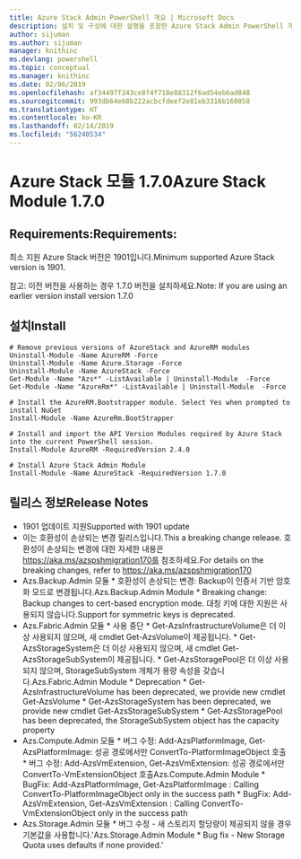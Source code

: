 ```yaml
---
title: Azure Stack Admin PowerShell 개요 | Microsoft Docs
description: 설치 및 구성에 대한 설명을 포함한 Azure Stack Admin PowerShell 개요입니다.
author: sijuman
ms.author: sijuman
manager: knithinc
ms.devlang: powershell
ms.topic: conceptual
ms.manager: knithinc
ms.date: 02/06/2019
ms.openlocfilehash: af34497f243ce8f4f718e88312f6ad54eb6ad848
ms.sourcegitcommit: 993db64e68b222acbcfdeef2e81eb3316b160858
ms.translationtype: HT
ms.contentlocale: ko-KR
ms.lasthandoff: 02/14/2019
ms.locfileid: "56240534"
---
```

# <a name="azure-stack-module-170"></a><span data-ttu-id="76887-103">Azure Stack 모듈 1.7.0</span><span class="sxs-lookup"><span data-stu-id="76887-103">Azure Stack Module 1.7.0</span></span>

## <a name="requirements"></a><span data-ttu-id="76887-104">Requirements:</span><span class="sxs-lookup"><span data-stu-id="76887-104">Requirements:</span></span>
<span data-ttu-id="76887-105">최소 지원 Azure Stack 버전은 1901입니다.</span><span class="sxs-lookup"><span data-stu-id="76887-105">Minimum supported Azure Stack version is 1901.</span></span>

<span data-ttu-id="76887-106">참고: 이전 버전을 사용하는 경우 1.7.0 버전을 설치하세요.</span><span class="sxs-lookup"><span data-stu-id="76887-106">Note: If you are using an earlier version install version 1.7.0</span></span>

## <a name="install"></a><span data-ttu-id="76887-107">설치</span><span class="sxs-lookup"><span data-stu-id="76887-107">Install</span></span>
```
# Remove previous versions of AzureStack and AzureRM modules
Uninstall-Module -Name AzureRM -Force
Uninstall-Module -Name Azure.Storage -Force
Uninstall-Module -Name AzureStack -Force
Get-Module -Name "Azs*" -ListAvailable | Uninstall-Module  -Force 
Get-Module -Name "AzureRm*" -ListAvailable | Uninstall-Module  -Force

# Install the AzureRM.Bootstrapper module. Select Yes when prompted to install NuGet
Install-Module -Name AzureRm.BootStrapper

# Install and import the API Version Modules required by Azure Stack into the current PowerShell session.
Install-Module AzureRM -RequiredVersion 2.4.0

# Install Azure Stack Admin Module
Install-Module -Name AzureStack -RequiredVersion 1.7.0
```
## <a name="release-notes"></a><span data-ttu-id="76887-108">릴리스 정보</span><span class="sxs-lookup"><span data-stu-id="76887-108">Release Notes</span></span>
* <span data-ttu-id="76887-109">1901 업데이트 지원</span><span class="sxs-lookup"><span data-stu-id="76887-109">Supported with 1901 update</span></span>
* <span data-ttu-id="76887-110">이는 호환성이 손상되는 변경 릴리스입니다.</span><span class="sxs-lookup"><span data-stu-id="76887-110">This a breaking change release.</span></span> <span data-ttu-id="76887-111">호환성이 손상되는 변경에 대한 자세한 내용은 https://aka.ms/azspshmigration170를 참조하세요.</span><span class="sxs-lookup"><span data-stu-id="76887-111">For details on the breaking changes, refer to https://aka.ms/azspshmigration170</span></span>
* <span data-ttu-id="76887-112">Azs.Backup.Admin 모듈 \* 호환성이 손상되는 변경: Backup이 인증서 기반 암호화 모드로 변경됩니다.</span><span class="sxs-lookup"><span data-stu-id="76887-112">Azs.Backup.Admin Module \* Breaking change: Backup changes to cert-based encryption mode.</span></span> <span data-ttu-id="76887-113">대칭 키에 대한 지원은 사용되지 않습니다.</span><span class="sxs-lookup"><span data-stu-id="76887-113">Support for symmetric keys is deprecated.</span></span>
* <span data-ttu-id="76887-114">Azs.Fabric.Admin 모듈 \* 사용 중단 \* Get-AzsInfrastructureVolume은 더 이상 사용되지 않으며, 새 cmdlet Get-AzsVolume이 제공됩니다. \* Get-AzsStorageSystem은 더 이상 사용되지 않으며, 새 cmdlet Get-AzsStorageSubSystem이 제공됩니다. \* Get-AzsStoragePool은 더 이상 사용되지 않으며, StorageSubSystem 개체가 용량 속성을 갖습니다.</span><span class="sxs-lookup"><span data-stu-id="76887-114">Azs.Fabric.Admin Module       \* Deprecation           \* Get-AzsInfrastructureVolume has been deprecated, we provide new cmdlet Get-AzsVolume           \* Get-AzsStorageSystem has been deprecated, we provide new cmdlet Get-AzsStorageSubSystem           \* Get-AzsStoragePool has been deprecated, the StorageSubSystem object has the capacity property</span></span>
* <span data-ttu-id="76887-115">Azs.Compute.Admin 모듈           \* 버그 수정: Add-AzsPlatformImage, Get-AzsPlatformImage: 성공 경로에서만 ConvertTo-PlatformImageObject 호출           \* 버그 수정: Add-AzsVmExtension, Get-AzsVmExtension: 성공 경로에서만 ConvertTo-VmExtensionObject 호출</span><span class="sxs-lookup"><span data-stu-id="76887-115">Azs.Compute.Admin Module           \* BugFix: Add-AzsPlatformImage, Get-AzsPlatformImage : Calling ConvertTo-PlatformImageObject only in the success path           \* BugFix: Add-AzsVmExtension, Get-AzsVmExtension : Calling ConvertTo-VmExtensionObject only in the success path</span></span>
* <span data-ttu-id="76887-116">Azs.Storage.Admin 모듈 \* 버그 수정 - 새 스토리지 할당량이 제공되지 않을 경우 기본값을 사용합니다.'</span><span class="sxs-lookup"><span data-stu-id="76887-116">Azs.Storage.Admin Module           \* Bug fix - New Storage Quota uses defaults if none provided.'</span></span>

